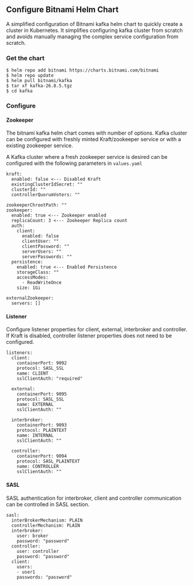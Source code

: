 ## Configure Bitnami Helm Chart

A simplified configuration of Bitnami kafka helm chart to quickly create a cluster in Kubernetes. It simplifies configuring kafka cluster from scratch and avoids manually managing the complex service configuration from scratch.

### Get the chart

    $ helm repo add bitnami https://charts.bitnami.com/bitnami
    $ helm repo update
    $ helm pull bitnami/kafka
    $ tar xf kafka-26.8.5.tgz
    $ cd kafka

### Configure
#### Zookeeper
The bitnami kafka helm chart comes with number of options. Kafka cluster can be configured with freshly minted Kraft/zookeeper service or with a existing  zookeeper service.

A Kafka cluster where a fresh zookeeper service is desired can be configured with the following parameters in `values.yaml` 

    kraft:
      enabled: false <--- Disabled Kraft
      existingClusterIdSecret: ""
      clusterId: ""
      controllerQuorumVoters: ""
    
    zookeeperChrootPath: ""
    zookeeper:
      enabled: true <--- Zookeeper enabled
      replicaCount: 3 <--- Zookeeper Replica count
      auth:
        client:
          enabled: false
          clientUser: ""
          clientPassword: ""
          serverUsers: ""
          serverPasswords: ""
      persistence:
        enabled: true <--- Enabled Persistence
        storageClass: ""
        accessModes:
          - ReadWriteOnce
        size: 1Gi
    
    externalZookeeper:
      servers: []

#### Listener

Configure listener properties for client, external, interbroker and controller. If Kraft is disabled, controller listener properties does not need to be configured.

    listeners:
      client:
        containerPort: 9092
        protocol: SASL_SSL
        name: CLIENT
        sslClientAuth: "required"
    
      external:
        containerPort: 9095
        protocol: SASL_SSL
        name: EXTERNAL
        sslClientAuth: ""
    
      interbroker:
        containerPort: 9093
        protocol: PLAINTEXT
        name: INTERNAL
        sslClientAuth: ""
    
      controller:
        containerPort: 9094
        protocol: SASL_PLAINTEXT
        name: CONTROLLER
        sslClientAuth: ""

#### SASL
SASL authentication for interbroker, client and controller communication can be controlled in SASL section.

    sasl:
      interBrokerMechanism: PLAIN
      controllerMechanism: PLAIN
      interbroker:
        user: broker
        password: "password"
      controller:
        user: controller
        password: "password"
      client:
        users:
        - user1
        passwords: "password"

<!--stackedit_data:
eyJoaXN0b3J5IjpbOTk4MzY1NjM5LDk0MzIwMjg4NCwtNjA0Nz
EwMjAyLC05MDMzMTk5MTUsLTQwNTEwNDkyOSwtMjA4ODc0NjYx
MiwtNzk3MDk2MjA5LC0zMzI0NTUzNjNdfQ==
-->